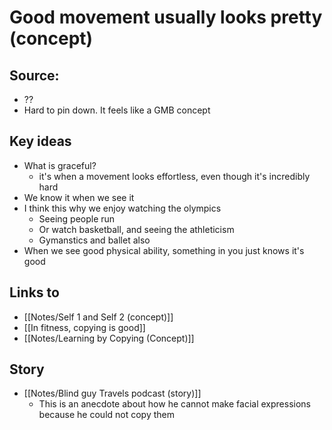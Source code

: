 # Good movement usually looks pretty (concept)

## Source:
- ??
- Hard to pin down. It feels like a GMB concept

## Key ideas
- What is graceful?
	- it's when a movement looks effortless, even though it's incredibly hard
- We know it when we see it
- I think this why we enjoy watching the olympics
	- Seeing people run
	- Or watch basketball, and seeing the athleticism
	- Gymanstics and ballet also
- When we see good physical ability, something in you just knows it's good

## Links to 
- [[Notes/Self 1 and Self 2 (concept)]]
- [[In fitness, copying is good]]
- [[Notes/Learning by Copying (Concept)]]

## Story
- [[Notes/Blind guy Travels podcast (story)]]
	- This is an anecdote about how he cannot make facial expressions because he could not copy them


